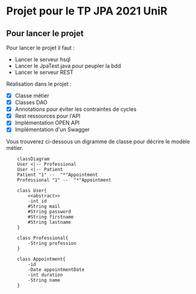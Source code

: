# Projet pour le TP JPA 2021 UniR

## Pour lancer le projet

Pour lancer le projet il faut : 
- Lancer le serveur hsql
- Lancer le JpaTest.java pour peupler la bdd
- Lancer le serveur REST

Réalisation dans le projet :
- [x] Classe métier
- [x] Classes DAO
- [x] Annotations pour éviter les contraintes de cycles
- [x] Rest ressources pour l'API
- [x] Implémentation OPEN API
- [x] Implémentation d'un Swagger

Vous trouverez ci-dessous un digramme de classe pour décrire le modèle métier.

```mermaid
    classDiagram
    User <|-- Professional
    User <|-- Patient
    Patient "1" --  "*"Appointment
    Professional "1" --  "*"Appointment
    
    class User{
        <<abstract>>
        -int id
        #String mail
        #String password
        #String firstname
        #String lastname
    }
    
    class Professional{
        -String profession
    }
    
    class Appointment{
        -id
        -Date appointmentDate
        -int duration
        -String name
    }
```


